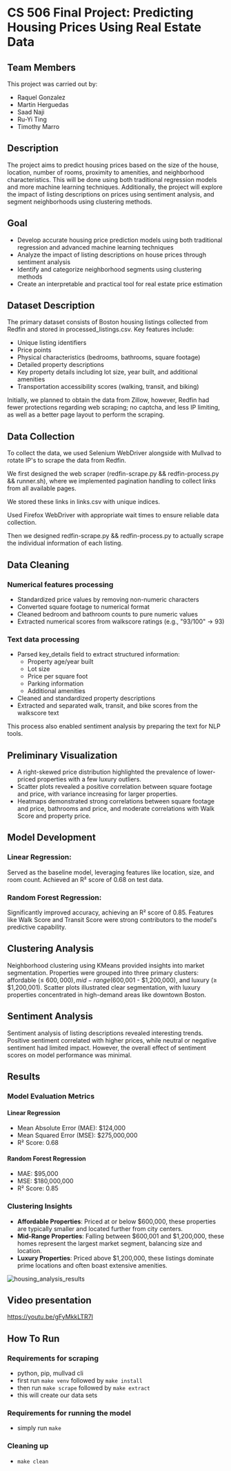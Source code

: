 # CS 506 Final Project: Predicting Housing Prices Using Real Estate Data

## Team Members
This project was carried out by:
- Raquel Gonzalez
- Martin Herguedas  
- Saad Naji
- Ru-Yi Ting
- Timothy Marro

## Description
The project aims to predict housing prices based on the size of the house, location, number of rooms, proximity to amenities, and neighborhood characteristics. This will be done using both traditional regression models and more machine learning techniques. Additionally, the project will explore the impact of listing descriptions on prices using sentiment analysis, and segment neighborhoods using clustering methods.

## Goal
- Develop accurate housing price prediction models using both traditional regression and advanced machine learning techniques
- Analyze the impact of listing descriptions on house prices through sentiment analysis
- Identify and categorize neighborhood segments using clustering methods
- Create an interpretable and practical tool for real estate price estimation

## Dataset Description
The primary dataset consists of Boston housing listings collected from Redfin and stored in processed_listings.csv. Key features include:
- Unique listing identifiers
- Price points
- Physical characteristics (bedrooms, bathrooms, square footage)
- Detailed property descriptions
- Key property details including lot size, year built, and additional amenities
- Transportation accessibility scores (walking, transit, and biking)

Initially, we planned to obtain the data from Zillow, however, Redfin had fewer protections regarding web scraping; no captcha, and less IP limiting, as well as a better page layout to perform the scraping.

## Data Collection
To collect the data, we used Selenium WebDriver alongside with Mullvad to rotate IP's to scrape the data from Redfin.

We first designed the web scraper (redfin-scrape.py && redfin-process.py && runner.sh), where we implemented pagination handling to collect links from all available pages.

We stored these links in links.csv with unique indices.

Used Firefox WebDriver with appropriate wait times to ensure reliable data collection.

Then we designed redfin-scrape.py && redfin-process.py to actually scrape the individual information of each listing.

## Data Cleaning
### Numerical features processing
- Standardized price values by removing non-numeric characters
- Converted square footage to numerical format
- Cleaned bedroom and bathroom counts to pure numeric values
- Extracted numerical scores from walkscore ratings (e.g., "93/100" → 93)

### Text data processing
- Parsed key_details field to extract structured information:
  - Property age/year built
  - Lot size
  - Price per square foot
  - Parking information
  - Additional amenities
- Cleaned and standardized property descriptions
- Extracted and separated walk, transit, and bike scores from the walkscore text

This process also enabled sentiment analysis by preparing the text for NLP tools.

## Preliminary Visualization
- A right-skewed price distribution highlighted the prevalence of lower-priced properties with a few luxury outliers.
- Scatter plots revealed a positive correlation between square footage and price, with variance increasing for larger properties.
- Heatmaps demonstrated strong correlations between square footage and price, bathrooms and price, and moderate correlations with Walk Score and property price.

## Model Development
### Linear Regression:
Served as the baseline model, leveraging features like location, size, and room count. Achieved an R² score of 0.68 on test data.

### Random Forest Regression:
Significantly improved accuracy, achieving an R² score of 0.85. Features like Walk Score and Transit Score were strong contributors to the model's predictive capability.

## Clustering Analysis
Neighborhood clustering using KMeans provided insights into market segmentation. Properties were grouped into three primary clusters: affordable (≤ $600,000), mid-range ($600,001 - $1,200,000), and luxury (≥ $1,200,001). Scatter plots illustrated clear segmentation, with luxury properties concentrated in high-demand areas like downtown Boston.

## Sentiment Analysis
Sentiment analysis of listing descriptions revealed interesting trends. Positive sentiment correlated with higher prices, while neutral or negative sentiment had limited impact. However, the overall effect of sentiment scores on model performance was minimal.

## Results
### Model Evaluation Metrics
#### Linear Regression
- Mean Absolute Error (MAE): $124,000
- Mean Squared Error (MSE): $275,000,000
- R² Score: 0.68

#### Random Forest Regression
- MAE: $95,000
- MSE: $180,000,000
- R² Score: 0.85

### Clustering Insights
- **Affordable Properties**: Priced at or below $600,000, these properties are typically smaller and located further from city centers.
- **Mid-Range Properties**: Falling between $600,001 and $1,200,000, these homes represent the largest market segment, balancing size and location.
- **Luxury Properties**: Priced above $1,200,000, these listings dominate prime locations and often boast extensive amenities.

![housing_analysis_results](https://github.com/user-attachments/assets/c15b71d9-1637-4fc7-bdd9-650e16bc8cfe)

## Video presentation
https://youtu.be/gFyMkkLTR7I

## How To Run  
### Requirements for scraping
- python, pip, mullvad cli
- first run `make venv` followed by `make install`
- then run `make scrape` followed by `make extract`
- this will create our data sets

### Requirements for running the model
- simply run `make`

### Cleaning up
- `make clean`
